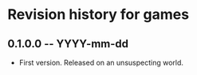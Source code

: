 # Revision history for games

## 0.1.0.0 -- YYYY-mm-dd

* First version. Released on an unsuspecting world.
